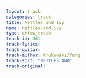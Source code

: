```yaml
---
layout: track
categories: track
title: Nettles and Ivy
name: nettles-and-ivy
type: ahfow_track
track-id: 361
track-lyrics: 
track-guitar: 
track-author: Krukowski/Yang
track-sort: "NETTLES AND"
track-original: 
---
```

